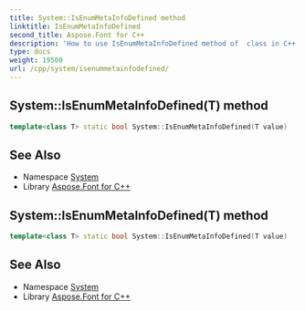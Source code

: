 ```yaml
---
title: System::IsEnumMetaInfoDefined method
linktitle: IsEnumMetaInfoDefined
second_title: Aspose.Font for C++
description: 'How to use IsEnumMetaInfoDefined method of  class in C++.'
type: docs
weight: 19500
url: /cpp/system/isenummetainfodefined/
---
```

## System::IsEnumMetaInfoDefined(T) method




```cpp
template<class T> static bool System::IsEnumMetaInfoDefined(T value)
```

## See Also

* Namespace [System](../)
* Library [Aspose.Font for C++](../../)
## System::IsEnumMetaInfoDefined(T) method




```cpp
template<class T> static bool System::IsEnumMetaInfoDefined(T value)
```

## See Also

* Namespace [System](../)
* Library [Aspose.Font for C++](../../)
